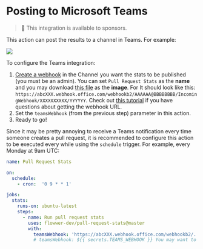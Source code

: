 # Posting to Microsoft Teams

> 💙 This integration is available to sponsors.

This action can post the results to a channel in Teams. For example:

![](/assets/teams.png)

To configure the Teams integration:

1. [Create a webhook](https://learn.microsoft.com/en-us/microsoftteams/platform/webhooks-and-connectors/how-to/add-incoming-webhook) in the Channel you want the stats to be published (you must be an admin). You can set `Pull Request Stats` as the **name** and you may download [this file](https://s3.amazonaws.com/manuelmhtr.assets/flowwer/logo/logo-1024px.png) as the **image**. For  It should look like this: `https://abcXXX.webhook.office.com/webhookb2/AAAAAA@BBBBBBBB/IncomingWebhook/XXXXXXXXXX/YYYYYY`. Check out [this tutorial](https://www.youtube.com/watch?v=amvh4rzTCS0) if you have questions about getting the webhook URL.
2. Set the `teamsWebhook` (from the previous step) parameter in this action.
3. Ready to go!

Since it may be pretty annoying to receive a Teams notification every time someone creates a pull request, it is recommended to configure this action to be executed every while using the `schedule` trigger. For example, every Monday at 9am UTC:

```yml
name: Pull Request Stats

on:
  schedule:
    - cron:  '0 9 * * 1'

jobs:
  stats:
    runs-on: ubuntu-latest
    steps:
      - name: Run pull request stats
        uses: flowwer-dev/pull-request-stats@master
        with:
          teamsWebhook: 'https://abcXXX.webhook.office.com/webhookb2/...'
          # teamsWebhook: ${{ secrets.TEAMS_WEBHOOK }} You may want to store this value as a secret.
```
